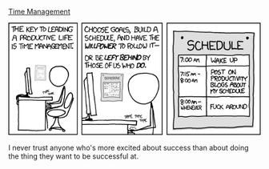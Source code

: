 [Time Management](https://xkcd.com/874)

![Time Management](./random_comic.png)

I never trust anyone who's more excited about success than about doing the thing they want to be successful at.

